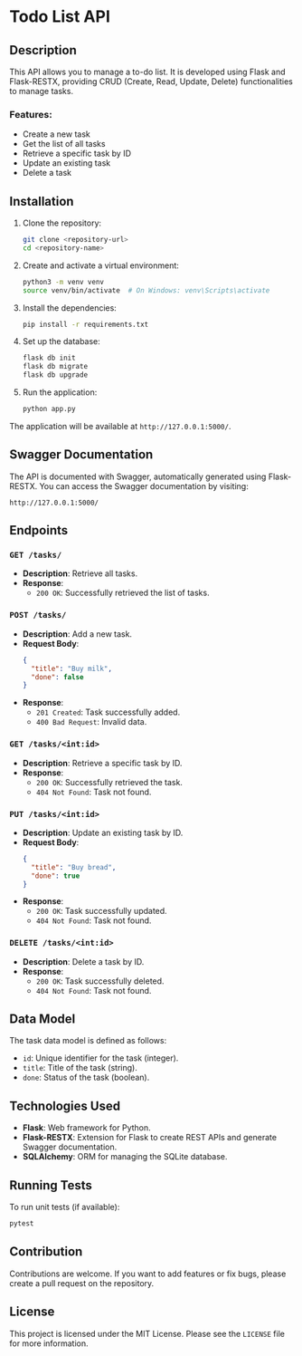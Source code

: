 # Todo List API

## Description

This API allows you to manage a to-do list. It is developed using Flask and Flask-RESTX, providing CRUD (Create, Read, Update, Delete) functionalities to manage tasks.

### Features:
- Create a new task
- Get the list of all tasks
- Retrieve a specific task by ID
- Update an existing task
- Delete a task

## Installation

1. Clone the repository:
   ```bash
   git clone <repository-url>
   cd <repository-name>
   ```

2. Create and activate a virtual environment:
   ```bash
   python3 -m venv venv
   source venv/bin/activate  # On Windows: venv\Scripts\activate
   ```

3. Install the dependencies:
   ```bash
   pip install -r requirements.txt
   ```

4. Set up the database:
   ```bash
   flask db init
   flask db migrate
   flask db upgrade
   ```

5. Run the application:
   ```bash
   python app.py
   ```

The application will be available at `http://127.0.0.1:5000/`.

## Swagger Documentation

The API is documented with Swagger, automatically generated using Flask-RESTX. You can access the Swagger documentation by visiting:

```
http://127.0.0.1:5000/
```

## Endpoints

### `GET /tasks/`
- **Description**: Retrieve all tasks.
- **Response**:
  - `200 OK`: Successfully retrieved the list of tasks.

### `POST /tasks/`
- **Description**: Add a new task.
- **Request Body**:
  ```json
  {
    "title": "Buy milk",
    "done": false
  }
  ```
- **Response**:
  - `201 Created`: Task successfully added.
  - `400 Bad Request`: Invalid data.

### `GET /tasks/<int:id>`
- **Description**: Retrieve a specific task by ID.
- **Response**:
  - `200 OK`: Successfully retrieved the task.
  - `404 Not Found`: Task not found.

### `PUT /tasks/<int:id>`
- **Description**: Update an existing task by ID.
- **Request Body**:
  ```json
  {
    "title": "Buy bread",
    "done": true
  }
  ```
- **Response**:
  - `200 OK`: Task successfully updated.
  - `404 Not Found`: Task not found.

### `DELETE /tasks/<int:id>`
- **Description**: Delete a task by ID.
- **Response**:
  - `200 OK`: Task successfully deleted.
  - `404 Not Found`: Task not found.

## Data Model

The task data model is defined as follows:
- `id`: Unique identifier for the task (integer).
- `title`: Title of the task (string).
- `done`: Status of the task (boolean).

## Technologies Used
- **Flask**: Web framework for Python.
- **Flask-RESTX**: Extension for Flask to create REST APIs and generate Swagger documentation.
- **SQLAlchemy**: ORM for managing the SQLite database.

## Running Tests

To run unit tests (if available):
```bash
pytest
```

## Contribution

Contributions are welcome. If you want to add features or fix bugs, please create a pull request on the repository.

## License

This project is licensed under the MIT License. Please see the `LICENSE` file for more information.

